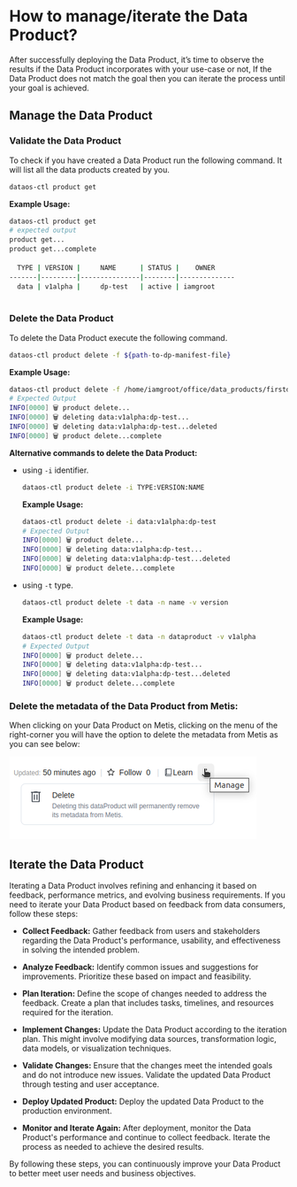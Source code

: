 # How to manage/iterate the Data Product?

After successfully deploying the Data Product, it’s time to observe the results if the Data Product incorporates with your use-case or not, If the Data Product does not match the goal then you can iterate the process until your goal is achieved. 

## Manage the Data Product

### **Validate the Data Product**

To check if you have created a Data Product run the following command. It will list all the data products created by you.

```bash
dataos-ctl product get
```

**Example Usage:**

```bash
dataos-ctl product get
# expected output
product get...                             
product get...complete                     

  TYPE | VERSION |     NAME      | STATUS |    OWNER     
-------|---------|---------------|--------|--------------
  data | v1alpha |     dp-test   | active | iamgroot  
  

```

### **Delete the Data Product**

To delete the Data Product execute the following command.

```bash
dataos-ctl product delete -f ${path-to-dp-manifest-file}
```

**Example Usage:**

```bash
dataos-ctl product delete -f /home/iamgroot/office/data_products/firstdp.yaml
# Expected Output
INFO[0000] 🗑 product delete...                          
INFO[0000] 🗑 deleting data:v1alpha:dp-test... 
INFO[0000] 🗑 deleting data:v1alpha:dp-test...deleted 
INFO[0000] 🗑 product delete...complete 
```

**Alternative commands to delete the Data Product:**

- using `-i` identifier.
    
    ```bash
    dataos-ctl product delete -i TYPE:VERSION:NAME
    ```
    
    **Example Usage:**
    
    ```bash
    dataos-ctl product delete -i data:v1alpha:dp-test
    # Expected Output
    INFO[0000] 🗑 product delete...                          
    INFO[0000] 🗑 deleting data:v1alpha:dp-test... 
    INFO[0000] 🗑 deleting data:v1alpha:dp-test...deleted 
    INFO[0000] 🗑 product delete...complete 
    ```
    
- using `-t` type.
    
    ```bash
    dataos-ctl product delete -t data -n name -v version
    ```
    
    **Example Usage:**
    
    ```bash
    dataos-ctl product delete -t data -n dataproduct -v v1alpha
    # Expected Output
    INFO[0000] 🗑 product delete...                          
    INFO[0000] 🗑 deleting data:v1alpha:dp-test... 
    INFO[0000] 🗑 deleting data:v1alpha:dp-test...deleted 
    INFO[0000] 🗑 product delete...complete 
    ```
    

### **Delete the metadata of the Data Product from Metis:**

When clicking on your Data Product on Metis, clicking on the menu of the right-corner you will have the option to delete the metadata from Metis as you can see below:

![delete](/products/data_product/how_to_guides/delete.png)

## Iterate the Data Product
Iterating a Data Product involves refining and enhancing it based on feedback, performance metrics, and evolving business requirements. If you need to iterate your Data Product based on feedback from data consumers, follow these steps:

- **Collect Feedback:** Gather feedback from users and stakeholders regarding the Data Product's performance, usability, and effectiveness in solving the intended problem.

- **Analyze Feedback:** Identify common issues and suggestions for improvements. Prioritize these based on impact and feasibility.

- **Plan Iteration:** Define the scope of changes needed to address the feedback. Create a plan that includes tasks, timelines, and resources required for the iteration.

- **Implement Changes:** Update the Data Product according to the iteration plan. This might involve modifying data sources, transformation logic, data models, or visualization techniques.

- **Validate Changes:** Ensure that the changes meet the intended goals and do not introduce new issues. Validate the updated Data Product through testing and user acceptance.

- **Deploy Updated Product:** Deploy the updated Data Product to the production environment.

- **Monitor and Iterate Again:** After deployment, monitor the Data Product's performance and continue to collect feedback. Iterate the process as needed to achieve the desired results.

By following these steps, you can continuously improve your Data Product to better meet user needs and business objectives.